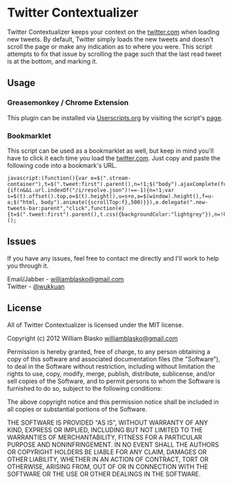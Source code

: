 Twitter Contextualizer
============================

Twitter Contextualizer keeps your context on the
[twitter.com](https://twitter.com) when loading new tweets. By default, Twitter
simply loads the new tweets and doesn't scroll the page or make any indication
as to where you were. This script attempts to fix that issue by scrolling the
page such that the last read tweet is at the bottom, and marking it.


Usage
-----

### Greasemonkey / Chrome Extension
This plugin can be installed via [Userscripts.org](https://userscripts.org/) by visiting the script's [page](http://userscripts.org/scripts/show/147403).

### Bookmarklet
This script can be used as a bookmarklet as well, but keep in mind you'll have to click it each time you load the [twitter.com](https://twitter.com). Just copy and paste the following code into a bookmark's URL.

    javascript:(function(){var e=$(".stream-container"),t=$(".tweet:first").parent(),n=!1;$("body").ajaxComplete(function(e,r,i){if(n&&i.url.indexOf("/i/resolve.json")!==-1){n=!1;var s=$(t).offset().top,o=$(t).height(),u=s+o,a=$(window).height(),f=u-a;$("html, body").animate({scrollTop:f},500)}}),e.delegate(".new-tweets-bar:parent","click",function(e){t=$(".tweet:first").parent(),t.css({backgroundColor:"lightgrey"}),n=!0})})();

    
Issues
------

If you have any issues, feel free to contact me directly and I'll work to help you through it.

Email/Jabber - williamblasko@gmail.com  
Twitter - [@wukkuan](https://twitter.com/wukkuan)


License
-------
All of Twitter Contextualizer is licensed under the MIT license.

Copyright (c) 2012 William Blasko <williamblasko@gmail.com>

Permission is hereby granted, free of charge, to any person obtaining a copy of
this software and associated documentation files (the "Software"), to deal in
the Software without restriction, including without limitation the rights to
use, copy, modify, merge, publish, distribute, sublicense, and/or sell copies of
the Software, and to permit persons to whom the Software is furnished to do so,
subject to the following conditions:

The above copyright notice and this permission notice shall be included in all
copies or substantial portions of the Software.

THE SOFTWARE IS PROVIDED "AS IS", WITHOUT WARRANTY OF ANY KIND, EXPRESS OR
IMPLIED, INCLUDING BUT NOT LIMITED TO THE WARRANTIES OF MERCHANTABILITY, FITNESS
FOR A PARTICULAR PURPOSE AND NONINFRINGEMENT. IN NO EVENT SHALL THE AUTHORS OR
COPYRIGHT HOLDERS BE LIABLE FOR ANY CLAIM, DAMAGES OR OTHER LIABILITY, WHETHER
IN AN ACTION OF CONTRACT, TORT OR OTHERWISE, ARISING FROM, OUT OF OR IN
CONNECTION WITH THE SOFTWARE OR THE USE OR OTHER DEALINGS IN THE SOFTWARE.

